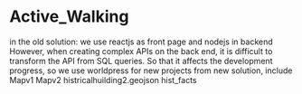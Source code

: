 # Active_Walking
in the old solution:
we use reactjs as front page and nodejs in backend 
However, when creating complex APIs on the back end, it is difficult to transform the API from SQL queries. 
So that it affects the development progress, so we use worldpress for new projects
from new solution, include 
    Mapv1
	Mapv2
	histricalhuilding2.geojson
	hist_facts
